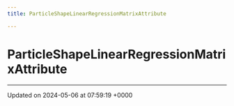 ```yaml
---
title: ParticleShapeLinearRegressionMatrixAttribute

---
```


# ParticleShapeLinearRegressionMatrixAttribute





-------------------------------

Updated on 2024-05-06 at 07:59:19 +0000